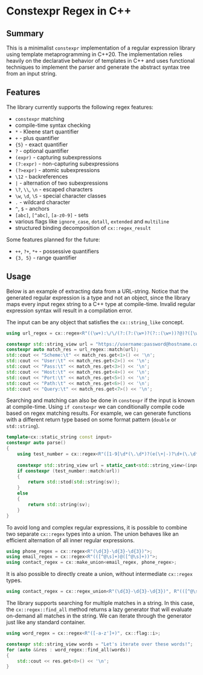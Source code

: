 # Constexpr Regex in C++

## Summary
This is a minimalist `constexpr` implementation of a regular expression
library using template metaprogramming in C++20. The implementation relies
heavily on the declarative behavior of templates in C++ and uses
functional techniques to implement the parser and generate the abstract syntax
tree from an input string.

## Features
The library currently supports the following regex features:
* `constexpr` matching
* compile-time syntax checking
* `*` - Kleene start quantifier
* `+` - plus quantifier
* `{5}` - exact quantifier
* `?` - optional quantifier
* `(expr)` - capturing subexpressions
* `(?:expr)` - non-capturing subexpressions
* `(?>expr)` - atomic subexpressions
* `\12` - backreferences
* `|` - alternation of two subexpressions
* `\?`, `\\`, `\n` - escaped characters
* `\w`, `\d`, `\S` - special character classes
* `.` - wildcard character
* `^`, `$` - anchors
* `[abc]`, `[^abc]`, `[a-z0-9]` - sets
* various flags like `ignore_case`, `dotall`, `extended` and `multiline`
* structured binding decomposition of `cx::regex_result`

Some features planned for the future:
* `++`, `?+`, `*+` - possessive quantifiers
* `{3, 5}` - range quantifier

## Usage
Below is an example of extracting data from a URL-string.
Notice that the generated regular expression is a type and not an object, since the library maps every
input regex string to a C++ type at compile-time. Invalid regular expression syntax will result
in a compilation error.

The input can be any object that satisfies the `cx::string_like` concept.
```cpp
using url_regex = cx::regex<R"((\w+):\/\/(?:(?:(\w+)?(?::(\w+))?@)?([\w.]+)(?::(\d+))?)?(?:(\/[-/\w]+)?\?([\w=&]+))?)">;

constexpr std::string_view url = "https://username:password@hostname.com:8080/path/to/resource?id=12345";
constexpr auto match_res = url_regex::match(url);
std::cout << "Scheme:\t" << match_res.get<1>() << '\n';
std::cout << "User:\t" << match_res.get<2>() << '\n';
std::cout << "Pass:\t" << match_res.get<3>() << '\n';
std::cout << "Host:\t" << match_res.get<4>() << '\n';
std::cout << "Port:\t" << match_res.get<5>() << '\n';
std::cout << "Path:\t" << match_res.get<6>() << '\n';
std::cout << "Query:\t" << match_res.get<7>() << '\n';
```

Searching and matching can also be done in `constexpr` if the input is known at
compile-time. Using `if constexpr` we can conditionally compile code based
on regex matching results. For example, we can generate functions with a different
return type based on some format pattern (`double` or `std::string`).
```cpp
template<cx::static_string const input>
constexpr auto parse()
{
    using test_number = cx::regex<R"([1-9]\d*(\.\d*)?(e(\+|-)?\d+(\.\d*)?)?)">;
    
    constexpr std::string_view url = static_cast<std::string_view>(input);
    if constexpr (test_number::match(url))
    {
        return std::stod(std::string(sv));
    }
    else
    {
        return std::string(sv);
    }
}
```

To avoid long and complex regular expressions, it is possible to combine two separate
`cx::regex` types into a union. The union behaves like an efficient alternation 
of all inner regular expressions.
```cpp
using phone_regex = cx::regex<R"(\d{3}-\d{3}-\d{3})">;
using email_regex = cx::regex<R"(([^@\s]+)@([^@\s]+))">;
using contact_regex = cx::make_union<email_regex, phone_regex>;
```
It is also possible to directly create a union, without intermediate `cx::regex`
types.
```cpp
using contact_regex = cx::regex_union<R"(\d{3}-\d{3}-\d{3})", R"(([^@\s]+)@([^@\s]+))">;
```

The library supports searching for multiple matches in a string. In this case,
the `cx::regex::find_all` method returns a lazy generator that will evaluate
on-demand all matches in the string. We can iterate through the generator
just like any standard container.
```cpp
using word_regex = cx::regex<R"([-a-z']+)", cx::flag::i>;

constexpr std::string_view words = "Let's iterate over these words!";
for (auto &&res : word_regex::find_all(words))
{
    std::cout << res.get<0>() << '\n';
}
```
